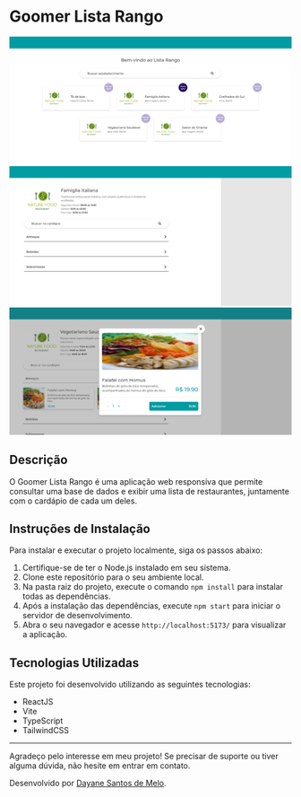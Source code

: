 # Goomer Lista Rango

![Imagem 1](./src/assets/HomeImage.png)
![Imagem 2](./src/assets//RestaurantDetails.png)
![Imagem 3](./src/assets/FoodDetails.png)

## Descrição
O Goomer Lista Rango é uma aplicação web responsiva que permite consultar uma base de dados e exibir uma lista de restaurantes, juntamente com o cardápio de cada um deles.

## Instruções de Instalação
Para instalar e executar o projeto localmente, siga os passos abaixo:

1. Certifique-se de ter o Node.js instalado em seu sistema.
2. Clone este repositório para o seu ambiente local.
3. Na pasta raiz do projeto, execute o comando `npm install` para instalar todas as dependências.
4. Após a instalação das dependências, execute `npm start` para iniciar o servidor de desenvolvimento.
5. Abra o seu navegador e acesse `http://localhost:5173/` para visualizar a aplicação.

## Tecnologias Utilizadas
Este projeto foi desenvolvido utilizando as seguintes tecnologias:

- ReactJS
- Vite
- TypeScript
- TailwindCSS

---

Agradeço pelo interesse em meu projeto! Se precisar de suporte ou tiver alguma dúvida, não hesite em entrar em contato.

Desenvolvido por [Dayane Santos de Melo](https://linkedin.com/in/dayane-santos-melo).
